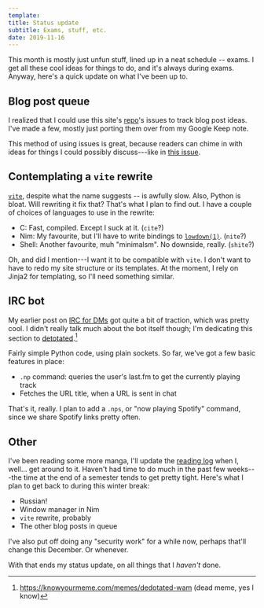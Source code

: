 ```yaml
---
template:
title: Status update
subtitle: Exams, stuff, etc.
date: 2019-11-16
---
```


This month is mostly just unfun stuff, lined up in a neat schedule --
exams. I get all these cool ideas for things to do, and it's always
during exams. Anyway, here's a quick update on what I've been up to.

## Blog post queue

I realized that I could use this site's
[repo](https://github.com/icyphox/site)'s issues to track blog post ideas.
I've made a few, mostly just porting them over from my Google Keep note.

This method of using issues is great, because readers can chime in with
ideas for things I could possibly discuss---like in [this
issue](https://github.com/icyphox/site/issues/10).

## Contemplating a `vite` rewrite

[`vite`](https://github.com/icyphox/vite), despite what the name suggests
-- is awfully slow. Also, Python is bloat.
Will rewriting it fix that? That's what I plan to find out. I have
a couple of choices of languages to use in the rewrite:

- C: Fast, compiled. Except I suck at it. (`cite`?)
- Nim: My favourite, but I'll have to write bindings to [`lowdown(1)`](https://github.com/kristapsdz/lowdown). (`nite`?)
- Shell: Another favourite, muh "minimalsm". No downside, really.
  (`shite`?)

Oh, and did I mention---I want it to be compatible with `vite`.
I don't want to have to redo my site structure or its templates. At the
moment, I rely on Jinja2 for templating, so I'll need something similar.

## IRC bot

My earlier post on [IRC for DMs](/blog/irc-for-dms) got quite a bit of
traction, which was pretty cool. I didn't really talk much about the bot
itself though; I'm dedicating this section to
[detotated](https://github.com/icyphox/detotated).[^1]

Fairly simple Python code, using plain sockets. So far, we've got a few
basic features in place:

- `.np` command: queries the user's last.fm to get the currently playing
track
- Fetches the URL title, when a URL is sent in chat

That's it, really. I plan to add a `.nps`, or "now playing Spotify"
command, since we share Spotify links pretty often.

## Other

I've been reading some more manga, I'll update the [reading
log](/reading) when I, well... get around to it. Haven't had time to do
much in the past few weeks---the time at the end of a semester tends to
get pretty tight. Here's what I plan to get back to during this winter break:

- Russian!
- Window manager in Nim
- `vite` rewrite, probably
- The other blog posts in queue

I've also put off doing any "security work" for a while now, perhaps
that'll change this December. Or whenever.

With that ends my status update, on all things that I _haven't_ done.

[^1]: https://knowyourmeme.com/memes/dedotated-wam (dead meme, yes I know)
